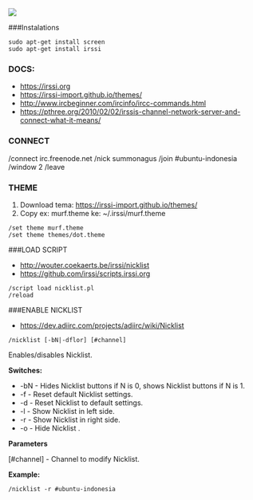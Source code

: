 <img src="https://raw.githubusercontent.com/agusmakmun/Some-Examples-of-Simple-Python-Script/master/irc/irssi-nicklist/irssi-with-nicklist-right-side.png">

###Instalations
```
sudo apt-get install screen
sudo apt-get install irssi
```

### DOCS: 
* https://irssi.org
* https://irssi-import.github.io/themes/
* http://www.ircbeginner.com/ircinfo/ircc-commands.html
* https://pthree.org/2010/02/02/irssis-channel-network-server-and-connect-what-it-means/

### CONNECT
/connect irc.freenode.net
/nick summonagus
/join #ubuntu-indonesia
/window 2
/leave

### THEME
1. Download tema: https://irssi-import.github.io/themes/
2. Copy ex: murf.theme ke: ~/.irssi/murf.theme
```
/set theme murf.theme
/set theme themes/dot.theme
```

###LOAD SCRIPT
* http://wouter.coekaerts.be/irssi/nicklist
* https://github.com/irssi/scripts.irssi.org
```
/script load nicklist.pl
/reload
```

###ENABLE NICKLIST
* https://dev.adiirc.com/projects/adiirc/wiki/Nicklist

`/nicklist [-bN|-dflor] [#channel]`

Enables/disables Nicklist.

**Switches:**
* -bN - Hides Nicklist buttons if N is 0, shows Nicklist buttons if N is 1.
* -f - Reset default Nicklist settings.
* -d - Reset Nicklist to default settings.
* -l - Show Nicklist in left side.
* -r - Show Nicklist in right side.
* -o - Hide Nicklist .

**Parameters**

[#channel] - Channel to modify Nicklist.

**Example:**
```
/nicklist -r #ubuntu-indonesia
```
